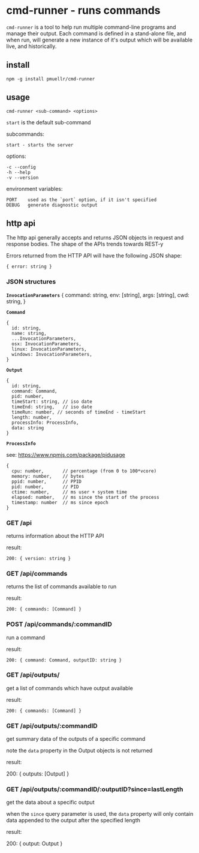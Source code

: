 cmd-runner - runs commands
================================================================================

`cmd-runner` is a tool to help run multiple command-line programs and manage
their output.  Each command is defined in a stand-alone file, and when run,
will generate a new instance of it's output which will be available live,
and historically.


install
--------------------------------------------------------------------------------

    npm -g install pmuellr/cmd-runner


usage
--------------------------------------------------------------------------------

    cmd-runner <sub-command> <options>

`start` is the default sub-command

subcommands:

    start - starts the server

options:

    -c --config
    -h --help
    -v --version

environment variables:

    PORT    used as the `port` option, if it isn't specified
    DEBUG   generate diagnostic output


http api
--------------------------------------------------------------------------------

The http api generally accepts and returns JSON objects in request and
response bodies.  The shape of the APIs trends towards REST-y

Errors returned from the HTTP API will have the following JSON shape:

    { error: string }

### JSON structures

**`InvocationParameters`**
    {
      command: string,
      env: [string],
      args: [string],
      cwd: string,
    }

**`Command`**

    {
      id: string,
      name: string,
      ...InvocationParameters,
      osx: InvocationParameters,
      linux: InvocationParameters,
      windows: InvocationParameters,
    }

**`Output`**

    {
      id: string,
      command: Command,
      pid: number,
      timeStart: string, // iso date
      timeEnd: string,   // iso date
      timeRun: number, // seconds of timeEnd - timeStart
      length: number,
      processInfo: ProcessInfo,
      data: string
    }

**`ProcessInfo`**

see: https://www.npmjs.com/package/pidusage

    {
      cpu: number,       // percentage (from 0 to 100*vcore)
      memory: number,    // bytes
      ppid: number,      // PPID
      pid: number,       // PID
      ctime: number,     // ms user + system time
      elapsed: number,   // ms since the start of the process
      timestamp: number  // ms since epoch
    }

### GET /api

returns information about the HTTP API

result:

    200: { version: string }

### GET /api/commands

returns the list of commands available to run

result:

    200: { commands: [Command] }


### POST /api/commands/:commandID

run a command

result:

    200: { command: Command, outputID: string }

### GET /api/outputs/

get a list of commands which have output available

result:

    200: { commands: [Command] }

### GET /api/outputs/:commandID

get summary data of the outputs of a specific command

note the `data` property in the Output objects is not returned

result: 

  200: {
    outputs: [Output]
  }


### GET /api/outputs/:commandID/:outputID?since=lastLength

get the data about a specific output

when the `since` query parameter is used, the `data` property will only
contain data appended to the output after the specified length

result: 

  200: {
    output: Output
  }

